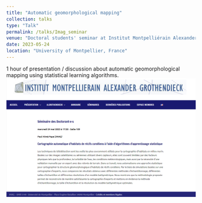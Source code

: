 ```yaml
---
title: "Automatic geomorphological mapping"
collection: talks
type: "Talk"
permalink: /talks/Imag_seminar
venue: "Doctoral students' seminar at Institut Montpelliérain Alexander Grothendieck (IMAG)"
date: 2023-05-24
location: "University of Montpellier, France"
---
```

1 hour of presentation / discussion about automatic geomorphological mapping using statistical learning algorithms.
![Doctoral Seminar - IMAG](https://github.com/latsouckfaye/faye-paul.github.io/blob/master/images/SemDoc.png?raw=true)
